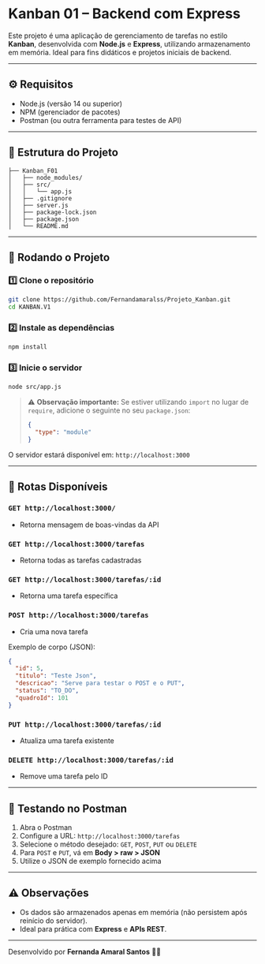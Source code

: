 # Kanban 01 – Backend com Express

Este projeto é uma aplicação de gerenciamento de tarefas no estilo **Kanban**, desenvolvida com **Node.js** e **Express**, utilizando armazenamento em memória. Ideal para fins didáticos e projetos iniciais de backend.

---

## ⚙️ Requisitos

- Node.js (versão 14 ou superior)  
- NPM (gerenciador de pacotes)  
- Postman (ou outra ferramenta para testes de API)

---

## 📂 Estrutura do Projeto

```
├── Kanban_F01
│   ├── node_modules/
│   ├── src/
│   │   └── app.js
│   ├── .gitignore
│   ├── server.js
│   ├── package-lock.json
│   ├── package.json
│   └── README.md

````

---

## 🚀 Rodando o Projeto

### 1️⃣ Clone o repositório

```bash
git clone https://github.com/Fernandamaralss/Projeto_Kanban.git
cd KANBAN.V1
```

### 2️⃣ Instale as dependências

```bash
npm install
```

### 3️⃣ Inicie o servidor

```bash
node src/app.js
```

> ⚠️ **Observação importante:**
> Se estiver utilizando `import` no lugar de `require`, adicione o seguinte no seu `package.json`:
>
> ```json
> {
>   "type": "module"
> }
> ```

O servidor estará disponível em:
`http://localhost:3000`

---

## 🔗 Rotas Disponíveis

### `GET http://localhost:3000/`

* Retorna mensagem de boas-vindas da API

### `GET http://localhost:3000/tarefas`

* Retorna todas as tarefas cadastradas

### `GET http://localhost:3000/tarefas/:id`

* Retorna uma tarefa específica

### `POST http://localhost:3000/tarefas`

* Cria uma nova tarefa

Exemplo de corpo (JSON):

```json
{
  "id": 5,
  "titulo": "Teste Json",
  "descricao": "Serve para testar o POST e o PUT",
  "status": "TO_DO",
  "quadroId": 101
}
```

### `PUT http://localhost:3000/tarefas/:id`

* Atualiza uma tarefa existente

### `DELETE http://localhost:3000/tarefas/:id`

* Remove uma tarefa pelo ID

---

## 🧪 Testando no Postman

1. Abra o Postman
2. Configure a URL: `http://localhost:3000/tarefas`
3. Selecione o método desejado: `GET`, `POST`, `PUT` ou `DELETE`
4. Para `POST` e `PUT`, vá em **Body > raw > JSON**
5. Utilize o JSON de exemplo fornecido acima

---

## ⚠️ Observações

* Os dados são armazenados apenas em memória (não persistem após reinício do servidor).
* Ideal para prática com **Express** e **APIs REST**.

---

Desenvolvido por **Fernanda Amaral Santos** 👩‍💻